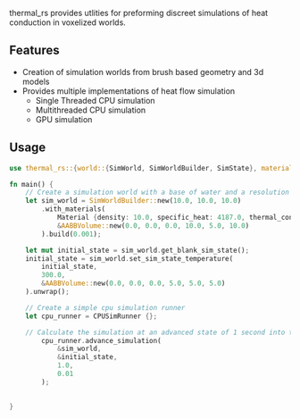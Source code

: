 thermal_rs provides utlities for preforming discreet simulations of heat conduction in voxelized worlds.

## Features

- Creation of simulation worlds from brush based geometry and 3d models
- Provides multiple implementations of heat flow simulation
    - Single Threaded CPU simulation
    - Multithreaded CPU simulation
    - GPU simulation

## Usage

```rust
use thermal_rs::{world::{SimWorld, SimWorldBuilder, SimState}, material::Material, volume::AABBVolume, runner::{SimRunner, cpu::CPUSimRunner}};

fn main() {
    // Create a simulation world with a base of water and a resolution of 1 voxel/cm
    let sim_world = SimWorldBuilder::new(10.0, 10.0, 10.0)
        .with_materials(
            Material {density: 10.0, specific_heat: 4187.0, thermal_conductivity:7000.0},
            &AABBVolume::new(0.0, 0.0, 0.0, 10.0, 5.0, 10.0)
        ).build(0.001);

    let mut initial_state = sim_world.get_blank_sim_state();
    initial_state = sim_world.set_sim_state_temperature(
        initial_state,
        300.0,
        &AABBVolume::new(0.0, 0.0, 0.0, 5.0, 5.0, 5.0)
    ).unwrap();

    // Create a simple cpu simulation runner
    let cpu_runner = CPUSimRunner {};

    // Calculate the simulation at an advanced state of 1 second into the future given a timestep of 0.01 seconds
        cpu_runner.advance_simulation(
            &sim_world,
            &initial_state,
            1.0,
            0.01
        );

    
}


```
